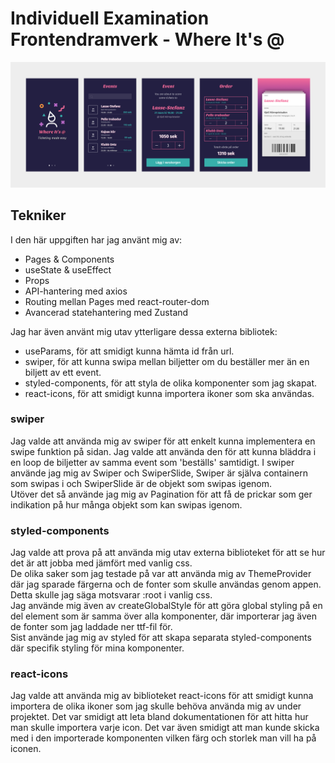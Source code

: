 # Individuell Examination Frontendramverk - Where It's @

![screen](./screen.png)

## Tekniker 

I den här uppgiften har jag använt mig av:  
- Pages & Components 
- useState & useEffect 
- Props 
- API-hantering med axios 
- Routing mellan Pages med react-router-dom 
- Avancerad statehantering med Zustand 

Jag har även använt mig utav ytterligare dessa externa bibliotek: 
- useParams, för att smidigt kunna hämta id från url.  
- swiper, för att kunna swipa mellan biljetter om du beställer mer än en biljett av ett event.  
- styled-components, för att styla de olika komponenter som jag skapat.  
- react-icons, för att smidigt kunna importera ikoner som ska användas.   

### swiper  

Jag valde att använda mig av swiper för att enkelt kunna implementera en swipe funktion på sidan. Jag valde att använda den för att kunna bläddra i en loop de biljetter av samma event som 'beställs' samtidigt. I swiper använde jag mig av  Swiper och SwiperSlide, Swiper är själva containern som swipas i och SwiperSlide är de objekt som swipas igenom.  
Utöver det så använde jag mig av Pagination för att få de prickar som ger indikation på hur många objekt som kan swipas igenom.  

### styled-components  

Jag valde att prova på att använda mig utav externa biblioteket för att se hur det är att jobba med jämfört med vanlig css.  
De olika saker som jag testade på var att använda mig av ThemeProvider där jag sparade färgerna och de fonter som skulle användas genom appen. Detta skulle jag säga motsvarar :root i vanlig css.  
Jag använde mig även av createGlobalStyle för att göra global styling på en del element som är samma över alla komponenter, där importerar jag även de fonter som jag laddade ner ttf-fil för.  
Sist använde jag mig av styled för att skapa separata styled-components där specifik styling för mina komponenter.  

### react-icons  

Jag valde att använda mig av biblioteket react-icons för att smidigt kunna importera de olika ikoner som jag skulle behöva använda mig av under projektet. Det var smidigt att leta bland dokumentationen för att hitta hur man skulle importera varje icon. Det var även smidigt att man kunde skicka med i den importerade komponenten vilken färg och storlek man vill ha på iconen. 
